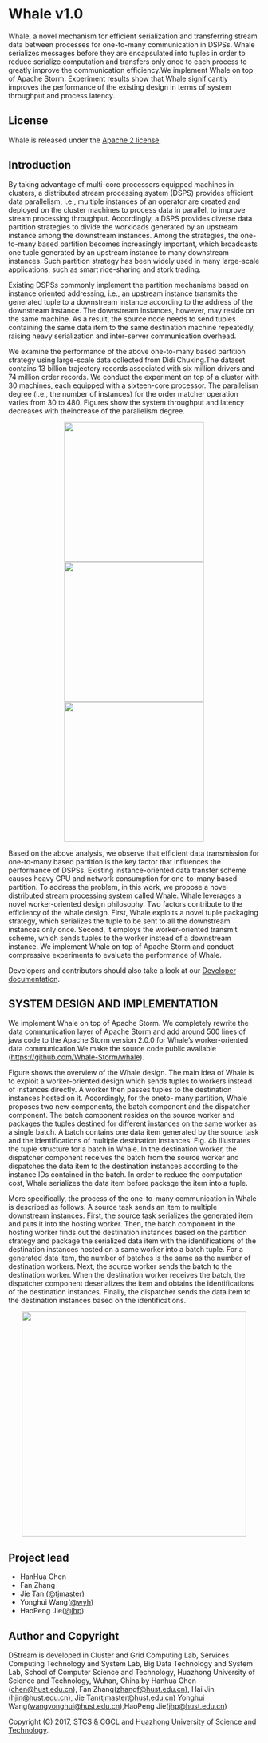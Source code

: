 # Whale v1.0

Whale, a novel mechanism for efficient serialization and transferring stream data between processes for one-to-many communication in DSPSs. 
Whale serializes messages before they are encapsulated into tuples in order to reduce serialize computation and transfers only once to each process to greatly
improve the communication efficiency.We implement Whale on top of Apache Storm. Experiment results show that Whale significantly improves the performance of the existing design in terms of system
throughput and process latency.
## License

Whale is released under the [Apache 2 license](http://www.apache.org/licenses/LICENSE-2.0.html).

## Introduction

By taking advantage of multi-core processors equipped machines in clusters, a distributed stream processing system (DSPS) provides efficient data parallelism, i.e., multiple instances of an operator are
created and deployed on the cluster machines to process data in parallel, to improve stream processing throughput. Accordingly, a DSPS provides diverse data partition strategies to divide the workloads
generated by an upstream instance among the downstream instances. Among the strategies, the one-to-many based partition becomes increasingly important, which broadcasts one tuple generated
by an upstream instance to many downstream instances. Such partition strategy has been widely used in many large-scale applications, such as smart ride-sharing and stork trading.

Existing DSPSs commonly implement the partition mechanisms based on instance oriented addressing, i.e., an upstream instance transmits the generated tuple to a downstream instance according to the
address of the downstream instance. The downstream instances, however, may reside on the same machine. As a result, the source node needs to send tuples containing the same data item to the same destination machine repeatedly, raising heavy serialization
and inter-server communication overhead.

We examine the performance of the above one-to-many based partition strategy using large-scale data collected from Didi Chuxing.The dataset contains 13 billion trajectory records associated
with six million drivers and 74 million order records. We conduct the experiment on top of a cluster with 30 machines, each equipped with a sixteen-core processor. The parallelism degree (i.e., the number of instances) for the order matcher operation varies from 30
to 480. Figures show the system throughput and latency decreases with theincrease of the parallelism degree.

<div align="center">

<img src="https://raw.githubusercontent.com/Tjcug/storm/master/images/storm_latency.png"  height="280px"  >
<img src="https://raw.githubusercontent.com/Tjcug/storm/master/images/storm_throughput.png" height="280px" >
<img src="https://raw.githubusercontent.com/Tjcug/storm/master/images/storm_proportion.png"  height="280px" >
</div>
 
Based on the above analysis, we observe that efficient data transmission for one-to-many based partition is the key factor that influences the performance of DSPSs. Existing instance-oriented data
transfer scheme causes heavy CPU and network consumption for one-to-many based partition. To address the problem, in this work, we propose a novel distributed stream processing system called
Whale. Whale leverages a novel worker-oriented design philosophy. Two factors contribute to the efficiency of the whale design. First, Whale exploits a novel tuple packaging strategy, which serializes the tuple to be sent to all the downstream instances only once.
Second, it employs the worker-oriented transmit scheme, which sends tuples to the worker instead of a downstream instance. We implement Whale on top of Apache Storm and conduct compressive
experiments to evaluate the performance of Whale.

Developers and contributors should also take a look at our [Developer documentation](DEVELOPER.md).

## SYSTEM DESIGN AND IMPLEMENTATION
We implement Whale on top of Apache Storm. We completely rewrite the data communication layer of Apache Storm and add around 500 lines of java code to the Apache Storm version 2.0.0 for
Whale’s worker-oriented data communication.We make the source code public available (https://github.com/Whale-Storm/whale).

Figure shows the overview of the Whale design. The main idea of Whale is to exploit a worker-oriented design which sends tuples to workers instead of instances directly. A worker then passes tuples to the destination instances hosted on it. Accordingly, for the oneto-
many partition, Whale proposes two new components, the batch component and the dispatcher component. The batch component resides on the source worker and packages the tuples destined for
different instances on the same worker as a single batch. A batch contains one data item generated by the source task and the identifications of multiple destination instances. Fig. 4b illustrates the
tuple structure for a batch in Whale. In the destination worker, the dispatcher component receives the batch from the source worker and dispatches the data item to the destination instances according
to the instance IDs contained in the batch. In order to reduce the computation cost, Whale serializes the data item before package the item into a tuple.

More specifically, the process of the one-to-many communication in Whale is described as follows. A source task sends an item to multiple downstream instances. First, the source task serializes
the generated item and puts it into the hosting worker. Then, the batch component in the hosting worker finds out the destination instances based on the partition strategy and package the serialized
data item with the identifications of the destination instances hosted on a same worker into a batch tuple. For a generated data item, the
number of batches is the same as the number of destination workers. Next, the source worker sends the batch to the destination worker. When the destination worker receives the batch, the dispatcher component deserializes the item and obtains the identifications of
the destination instances. Finally, the dispatcher sends the data item to the destination instances based on the identifications.

<div align="center">
<img src="https://raw.githubusercontent.com/Tjcug/storm/master/images/whale_system_desgin.png" weight="500px" height="450px" >
</div>

## Project lead
* HanHua Chen
* Fan Zhang
* Jie Tan ([@tjmaster](https://tjcug.github.io/))
* Yonghui Wang([@wyh](https://github.com/WYonghui/))
* HaoPeng Jie([@jhp](https://github.com/jessezax/))

## Author and Copyright

DStream is developed in Cluster and Grid Computing Lab, Services Computing Technology and System Lab, Big Data Technology and System Lab, School of Computer Science and Technology, Huazhong University of Science and Technology, Wuhan, China by Hanhua Chen (chen@hust.edu.cn), Fan Zhang(zhangf@hust.edu.cn), Hai Jin (hjin@hust.edu.cn), Jie Tan(tjmaster@hust.edu.cn)
Yonghui Wang(wangyonghui@hust.edu.cn),HaoPeng Jie(jhp@hust.edu.cn)

Copyright (C) 2017, [STCS & CGCL](http://grid.hust.edu.cn/) and [Huazhong University of Science and Technology](http://www.hust.edu.cn).


